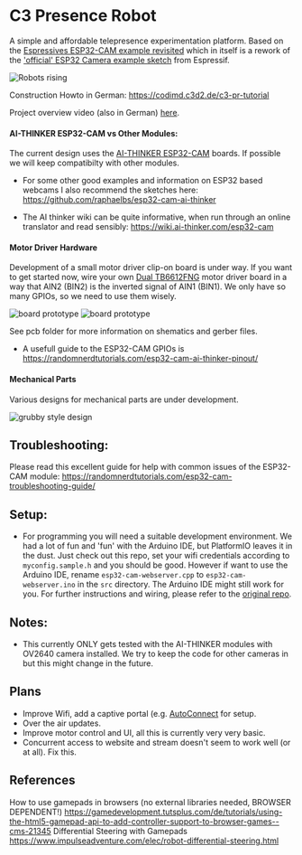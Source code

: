 # C3 Presence Robot
A simple and affordable telepresence experimentation platform. Based on the [Espressives ESP32-CAM example revisited](https://github.com/easytarget/esp32-cam-webserver) which in itself is a rework of the ['official' ESP32 Camera example sketch](https://github.com/espressif/arduino-esp32/tree/master/libraries/ESP32/examples/Camera/CameraWebServer) from Espressif.

![Robots rising](docs/robotrising.png)

Construction Howto in German: https://codimd.c3d2.de/c3-pr-tutorial

Project overview video (also in German) [here](https://media.ccc.de/v/rc3-249627-c3_pr_how_does_it_work).


#### AI-THINKER ESP32-CAM vs Other Modules:

The current design uses the [AI-THINKER ESP32-CAM](https://github.com/raphaelbs/esp32-cam-ai-thinker/blob/master/assets/ESP32-CAM_Product_Specification.pdf) boards. If possible we will keep compatibilty with other modules. 

* For some other good examples and information on ESP32 based webcams I also recommend the sketches here:
https://github.com/raphaelbs/esp32-cam-ai-thinker

* The AI thinker wiki can be quite informative, when run through an online translator and read sensibly:
https://wiki.ai-thinker.com/esp32-cam

#### Motor Driver Hardware

Development of a small motor driver clip-on board is under way. If you want to get started now, wire your own [Dual TB6612FNG](https://www.sparkfun.com/products/14451) motor driver board in a way that AIN2 (BIN2) is the inverted signal of AIN1 (BIN1). We only have so many GPIOs, so we need to use them wisely.

![board prototype](docs/boardproto.png)
![board prototype](docs/boardproto_real.png)

See pcb folder for more information on shematics and gerber files.

* A usefull guide to the ESP32-CAM GPIOs is https://randomnerdtutorials.com/esp32-cam-ai-thinker-pinout/

#### Mechanical Parts

Various designs for mechanical parts are under development.

![grubby style design](mechanical/grubby/grubby_parts.png)


## Troubleshooting:

Please read this excellent guide for help with common issues of the ESP32-CAM module:
https://randomnerdtutorials.com/esp32-cam-troubleshooting-guide/

## Setup:

* For programming you will need a suitable development environment. We had a lot of fun and 'fun' with the Arduino IDE, but PlatformIO leaves it in the dust. Just check out this repo, set your wifi credentials according to `myconfig.sample.h` and you should be good. However if want to use the Arduino IDE, rename `esp32-cam-webserver.cpp` to `esp32-cam-webserver.ino` in the `src` directory. The Arduino IDE might still work for you. For further instructions and wiring, please refer to the [original repo](https://github.com/easytarget/esp32-cam-webserver).


## Notes: 
* This currently ONLY gets tested with the AI-THINKER modules with OV2640 camera installed. We try to keep the code for other cameras in but this might change in the future.

## Plans
* Improve Wifi, add a captive portal (e.g. [AutoConnect](https://github.com/Hieromon/AutoConnect) for setup.
* Over the air updates.
* Improve motor control and UI, all this is currently very very basic.
* Concurrent access to website and stream doesn't seem to work well (or at all). Fix this.


## References
How to use gamepads in browsers (no external libraries needed, BROWSER DEPENDENT!)
https://gamedevelopment.tutsplus.com/de/tutorials/using-the-html5-gamepad-api-to-add-controller-support-to-browser-games--cms-21345
Differential Steering with Gamepads
https://www.impulseadventure.com/elec/robot-differential-steering.html

